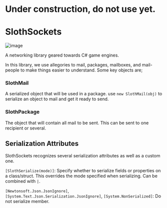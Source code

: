 # Under construction, do not use yet.

# SlothSockets

![image](https://github.com/jamieyello/SlothSockets/assets/10054829/1d00c028-d63c-4e5a-8dd3-9b5d958453f0)

A networking library geared towards C# game engines.

In this library, we use allegories to mail, packages, mailboxes, and mail-people to make things easier to understand. Some key objects are;

### SlothMail

A serialized object that will be used in a package. use `new SlothMail(obj)` to serialize an object to mail and get it ready to send.

### SlothPackage

The object that will contain all mail to be sent. This can be sent to one recipient or several.

## Serialization Attributes

SlothSockets recognizes several serialization attributes as well as a custom one.

`[SlothSerialize(mode)]`: Specify whether to serialize fields or properties on a class/struct. This overrides the mode specified when serializing. Can be combined with `|`.

`[Newtonsoft.Json.JsonIgnore]`, `[System.Text.Json.Serialization.JsonIgnore]`, `[System.NonSerialized]`: Do not serialize member.
